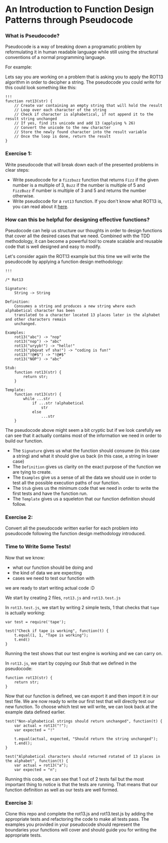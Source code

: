 # An Introduction to Function Design Patterns through Pseudocode

### What is Pseudocode?

Pseudocode is a way of breaking down a programatic problem by reformulating it in human readable
language while still using the structural conventions of a normal programming language.

For example:

Lets say you are working on a problem that is asking you to apply the ROT13 algorithm in order to
decipher a string. The pseudocode you could write for this could look something like this:

```
!!!
function rot13(str) {
    // Create var containing an empty string that will hold the result
    // Loop over each character of the string
    // Check if character is alphabetical, if not append it to the result string unchanged
    // If yes, find its unicode and add 13 (applying % 26)
    // Convert the unicode to the new character
    // Store the newly found character into the result variable
    // Once the loop is done, return the result
}
```

### Exercise 1:

Write pseudocode that will break down each of the presented problems in clear steps:

- Write pseudocode for a `fizzbuzz` function that returns `Fizz` if the given number is a multiple of 3,
`Buzz` if the number is multiple of 5 and `FizzBuzz` if number is multiple of 3 and 5 and returns the
number otherwise.
- Write pseudocode for a `rot13` function. If you don't know what ROT13 is, you can read about it
  [here](https://en.wikipedia.org/wiki/ROT13).

### How can this be helpful for designing effective functions?

Pseudocode can help us structure our thoughts in order to design functions that cover all the
desired cases that we need. Combined with the TDD methodology, it can become a powerful tool to create
scalable and reusable code that is well designed and easy to modify.

Let's consider again the ROT13 example but this time we will write the pseudocode by applying a function
design methodology:

```
!!!

/* Rot13

Signature:  
    String -> String

Definition:
    Consumes a string and produces a new string where each alphabetical character has been
    translated to a character located 13 places later in the alphabet and other characters remain
    unchanged.

Examples:
    rot13("abc") -> "nop"
    rot13("nop") -> "abc"
    rot13("uryyb!") -> "hello!"
    rot13("pbqvat vf sha!") -> "coding is fun!"
    rot13("!@#$") -> "!@#$"
    rot13("NOP") -> "abc"

Stub:
    function rot13(str) {
        return str;
    }

Template:
    function rot13(str) {
        while ...str
            if ...str !alphabetical
                str
            else
                ...str
    }
```

The pseudocode above might seem a bit cryptic but if we look carefully we can see that it actually
contains most of the information we need in order to build our function.

* The `Signature` gives us what the function should consume (in this case a string) and what it should
  give us back (in this case, a string in lower case)
* The `Definition` gives us clarity on the exact purpose of the function we are tying to create.
* The `Examples` give us a sense of all the data we should use in order to test all the possible
  execution paths of our function.
* The `Stub` gives us the minimum code that we need in order to write the first tests and have the
  function run.
* The `Template` gives us a squeleton that our function definition should follow.

### Exercise 2:

Convert all the pseudocode written earlier for each problem into pseudocode following the function
design methodology introduced.

### Time to Write Some Tests!

Now that we know:
  * what our function should be doing and
  * the kind of data we are expecting
  * cases we need to test our function with

we are ready to start writing actual code :D

We start by creating 2 files, `rot13.js` and `rot13.test.js`

In `rot13.test.js`, we start by writing 2 simple tests, 1 that checks that `tape` is actually working:

```
var test = require('tape');

test("Check if tape is working", function(t) {
    t.equal(1, 1, "Tape is working");
    t.end()
}
```
Running the test shows that our test engine is working and we can carry on.

In `rot13.js`, we start by copying our Stub that we defined in the pseudocode:

```
function rot13(str) {
    return str;
}
```

Now that our function is defined, we can export it and then import it in our test file. We are now ready to write our first
test that will directly test our new function. To choose which test we will write, we can look back at the example data defined
earlier.

```
test("Non-alphabetical strings should return unchanged", function(t) {
    var actual = rot13("!");
    var expected = "!"

    t.equal(actual, expected, "Should return the string unchanged");
    t.end();
}

test("Alphabetical characters should returned rotated of 13 places in the alphabet", function(t) {
    var actual = rot13("a");
    var expected = "n";
```

Running this code, we can see that 1 out of 2 tests fail but the most important thing to notice is that the tests are running. That means that our function definition as well as our tests are well formed.

### Exercise 3:

Clone this repo and complete the rot13.js and rot13.test.js by adding the appropriate tests and refactoring the code to make all tests pass. The examples you provided in your pseudocode should represent the boundaries your functions will cover and should guide you for writing the appropriate tests.
